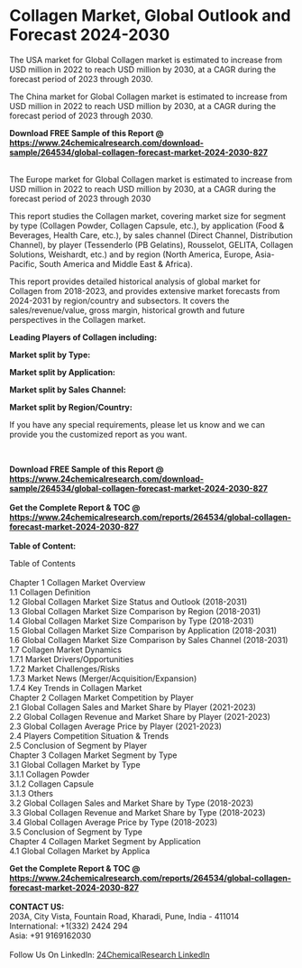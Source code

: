 <h1>Collagen Market, Global Outlook and Forecast 2024-2030</h1><p>The USA market for Global Collagen market is estimated to increase from USD million in 2022 to reach USD million by 2030, at a CAGR during the forecast period of 2023 through 2030.</p><p>
</p><p>The China market for Global Collagen market is estimated to increase from USD million in 2022 to reach USD million by 2030, at a CAGR during the forecast period of 2023 through 2030.</p><div><b>Download FREE Sample of this Report @ 
            <a href="https://www.24chemicalresearch.com/download-sample/264534/global-collagen-forecast-market-2024-2030-827">
            https://www.24chemicalresearch.com/download-sample/264534/global-collagen-forecast-market-2024-2030-827</a></b></div><br><p>
</p><p>The Europe market for Global Collagen market is estimated to increase from USD million in 2022 to reach USD million by 2030, at a CAGR during the forecast period of 2023 through 2030</p><p>
This report studies the Collagen market, covering market size for segment by type (Collagen Powder, Collagen Capsule, etc.), by application (Food &amp; Beverages, Health Care, etc.), by sales channel (Direct Channel, Distribution Channel), by player (Tessenderlo (PB Gelatins), Rousselot, GELITA, Collagen Solutions, Weishardt, etc.) and by region (North America, Europe, Asia-Pacific, South America and Middle East &amp; Africa).</p><p>
</p><p>
This report provides detailed historical analysis of global market for Collagen from 2018-2023, and provides extensive market forecasts from 2024-2031 by region/country and subsectors. It covers the sales/revenue/value, gross margin, historical growth and future perspectives in the Collagen market.</p><p>
</p><p>
<strong>Leading Players of Collagen including:</strong></p><p>
</p><p>
<strong>Market split by Type:</strong></p><p>
</p><p>
<strong>Market split by Application:</strong></p><p>
</p><p>
<strong>Market split by Sales Channel:</strong></p><p>
</p><p>
<strong>Market split by Region/Country:</strong></p><p>
</p><p>
If you have any special requirements, please let us know and we can provide you the customized report as you want.</p><p>
 </p><div><b>Download FREE Sample of this Report @ 
            <a href="https://www.24chemicalresearch.com/download-sample/264534/global-collagen-forecast-market-2024-2030-827">
            https://www.24chemicalresearch.com/download-sample/264534/global-collagen-forecast-market-2024-2030-827</a></b></div><br><div><b>Get the Complete Report & TOC @ 
            <a href="https://www.24chemicalresearch.com/reports/264534/global-collagen-forecast-market-2024-2030-827">
            https://www.24chemicalresearch.com/reports/264534/global-collagen-forecast-market-2024-2030-827</a></b></div><br>
            <b>Table of Content:</b><p>Table of Contents<br />
<br />
Chapter 1 Collagen Market Overview<br />
    1.1 Collagen Definition<br />
    1.2 Global Collagen Market Size Status and Outlook (2018-2031)<br />
    1.3 Global Collagen Market Size Comparison by Region (2018-2031)<br />
    1.4 Global Collagen Market Size Comparison by Type (2018-2031)<br />
    1.5 Global Collagen Market Size Comparison by Application (2018-2031)<br />
    1.6 Global Collagen Market Size Comparison by Sales Channel (2018-2031)<br />
    1.7 Collagen Market Dynamics<br />
        1.7.1 Market Drivers/Opportunities<br />
        1.7.2 Market Challenges/Risks<br />
        1.7.3 Market News (Merger/Acquisition/Expansion)<br />
        1.7.4 Key Trends in Collagen Market<br />
Chapter 2 Collagen Market Competition by Player<br />
    2.1 Global Collagen Sales and Market Share by Player (2021-2023)<br />
    2.2 Global Collagen Revenue and Market Share by Player (2021-2023)<br />
    2.3 Global Collagen Average Price by Player (2021-2023)<br />
    2.4 Players Competition Situation & Trends<br />
    2.5 Conclusion of Segment by Player<br />
Chapter 3 Collagen Market Segment by Type<br />
    3.1 Global Collagen Market by Type<br />
        3.1.1 Collagen Powder<br />
        3.1.2 Collagen Capsule<br />
        3.1.3 Others<br />
    3.2 Global Collagen Sales and Market Share by Type (2018-2023)<br />
    3.3 Global Collagen Revenue and Market Share by Type (2018-2023)<br />
    3.4 Global Collagen Average Price by Type (2018-2023)<br />
    3.5 Conclusion of Segment by Type<br />
Chapter 4 Collagen Market Segment by Application<br />
    4.1 Global Collagen Market by Applica</p><div><b>Get the Complete Report & TOC @ 
            <a href="https://www.24chemicalresearch.com/reports/264534/global-collagen-forecast-market-2024-2030-827">
            https://www.24chemicalresearch.com/reports/264534/global-collagen-forecast-market-2024-2030-827</a></b></div><br><b>CONTACT US:</b><br>
            203A, City Vista, Fountain Road, Kharadi, Pune, India - 411014<br>
            International: +1(332) 2424 294<br>
            Asia: +91 9169162030 <br><br>
            Follow Us On LinkedIn: <a href="https://www.linkedin.com/company/24chemicalresearch/">24ChemicalResearch LinkedIn</a>